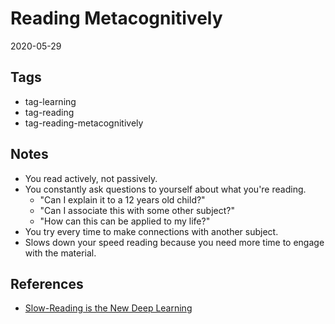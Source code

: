 # Reading Metacognitively

2020-05-29

## Tags

- tag-learning
- tag-reading
- tag-reading-metacognitively

## Notes

- You read actively, not passively.
- You constantly ask questions to yourself about what you're reading.
  - "Can I explain it to a 12 years old child?"
  - "Can I associate this with some other subject?"
  - "How can this can be applied to my life?"
- You try every time to make connections with another subject.
- Slows down your speed reading because you need more time to engage with the material.

## References

- [Slow-Reading is the New Deep Learning](https://medium.com/better-humans/slow-reading-is-the-new-deep-learning-452f179c0289#da41)
